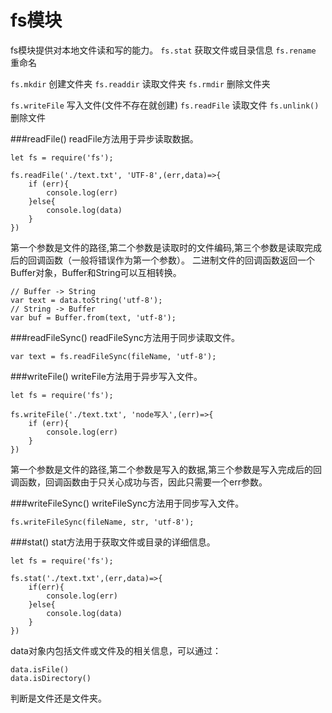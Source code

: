 fs模块
===
fs模块提供对本地文件读和写的能力。
``fs.stat``  获取文件或目录信息
``fs.rename`` 重命名 

``fs.mkdir`` 创建文件夹
``fs.readdir`` 读取文件夹
``fs.rmdir``  删除文件夹 

``fs.writeFile``  写入文件(文件不存在就创建) 
``fs.readFile`` 读取文件 
``fs.unlink()`` 删除文件
 


###readFile()
readFile方法用于异步读取数据。
```
let fs = require('fs');

fs.readFile('./text.txt', 'UTF-8',(err,data)=>{
    if (err){
        console.log(err)
    }else{
        console.log(data)
    }
})
```
第一个参数是文件的路径,第二个参数是读取时的文件编码,第三个参数是读取完成后的回调函数（一般将错误作为第一个参数）。
二进制文件的回调函数返回一个Buffer对象，Buffer和String可以互相转换。
```
// Buffer -> String
var text = data.toString('utf-8');
// String -> Buffer
var buf = Buffer.from(text, 'utf-8');
```
###readFileSync()
readFileSync方法用于同步读取文件。
```
var text = fs.readFileSync(fileName, 'utf-8');
```

###writeFile()
writeFile方法用于异步写入文件。
```
let fs = require('fs');

fs.writeFile('./text.txt', 'node写入',(err)=>{
    if (err){
        console.log(err)
    }
})
```
第一个参数是文件的路径,第二个参数是写入的数据,第三个参数是写入完成后的回调函数，回调函数由于只关心成功与否，因此只需要一个err参数。

###writeFileSync()
writeFileSync方法用于同步写入文件。
```
fs.writeFileSync(fileName, str, 'utf-8');
```

###stat()
stat方法用于获取文件或目录的详细信息。
```
let fs = require('fs');

fs.stat('./text.txt',(err,data)=>{
    if(err){
        console.log(err)
    }else{
        console.log(data)
    }
})
```
data对象内包括文件或文件及的相关信息，可以通过：
```
data.isFile()
data.isDirectory()
```
判断是文件还是文件夹。